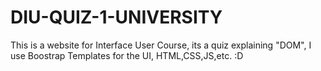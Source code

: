 # DIU-QUIZ-1-UNIVERSITY
This is a website for Interface User Course, its a quiz explaining "DOM", I use Boostrap Templates for the UI, HTML,CSS,JS,etc. :D
